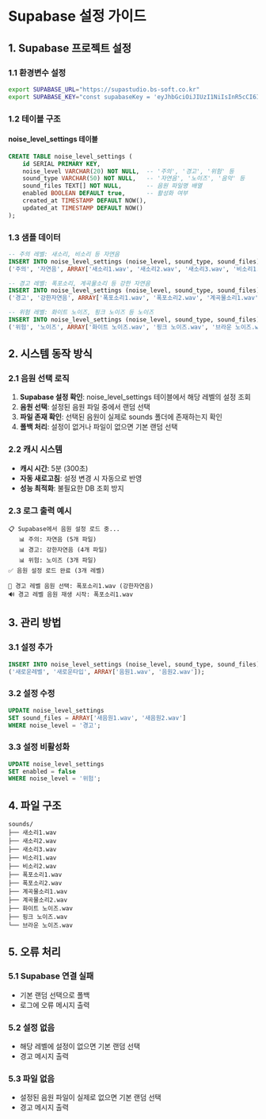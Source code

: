 # Supabase 설정 가이드

## 1. Supabase 프로젝트 설정

### 1.1 환경변수 설정
```bash
export SUPABASE_URL="https://supastudio.bs-soft.co.kr"
export SUPABASE_KEY="const supabaseKey = 'eyJhbGciOiJIUzI1NiIsInR5cCI6IkpXVCJ9.ewogICJyb2xlIjogImFub24iLAogICJpc3MiOiAic3VwYWJhc2UiLAogICJpYXQiOiAxNzAxMzU2NDAwLAogICJleHAiOiAxODU5MjA5MjAwCn0.qCMiad61me4LQAJgm-n4jUsvXHhgVN0TtkWDw1ht0UA"
```

### 1.2 테이블 구조

#### noise_level_settings 테이블
```sql
CREATE TABLE noise_level_settings (
    id SERIAL PRIMARY KEY,
    noise_level VARCHAR(20) NOT NULL,  -- '주의', '경고', '위험' 등
    sound_type VARCHAR(50) NOT NULL,   -- '자연음', '노이즈', '음악' 등
    sound_files TEXT[] NOT NULL,       -- 음원 파일명 배열
    enabled BOOLEAN DEFAULT true,      -- 활성화 여부
    created_at TIMESTAMP DEFAULT NOW(),
    updated_at TIMESTAMP DEFAULT NOW()
);
```

### 1.3 샘플 데이터
```sql
-- 주의 레벨: 새소리, 비소리 등 자연음
INSERT INTO noise_level_settings (noise_level, sound_type, sound_files) VALUES 
('주의', '자연음', ARRAY['새소리1.wav', '새소리2.wav', '새소리3.wav', '비소리1.wav', '비소리2.wav']);

-- 경고 레벨: 폭포소리, 계곡물소리 등 강한 자연음
INSERT INTO noise_level_settings (noise_level, sound_type, sound_files) VALUES 
('경고', '강한자연음', ARRAY['폭포소리1.wav', '폭포소리2.wav', '계곡물소리1.wav', '계곡물소리2.wav']);

-- 위험 레벨: 화이트 노이즈, 핑크 노이즈 등 노이즈
INSERT INTO noise_level_settings (noise_level, sound_type, sound_files) VALUES 
('위험', '노이즈', ARRAY['화이트 노이즈.wav', '핑크 노이즈.wav', '브라운 노이즈.wav']);
```

## 2. 시스템 동작 방식

### 2.1 음원 선택 로직
1. **Supabase 설정 확인**: noise_level_settings 테이블에서 해당 레벨의 설정 조회
2. **음원 선택**: 설정된 음원 파일 중에서 랜덤 선택
3. **파일 존재 확인**: 선택된 음원이 실제로 sounds 폴더에 존재하는지 확인
4. **폴백 처리**: 설정이 없거나 파일이 없으면 기본 랜덤 선택

### 2.2 캐시 시스템
- **캐시 시간**: 5분 (300초)
- **자동 새로고침**: 설정 변경 시 자동으로 반영
- **성능 최적화**: 불필요한 DB 조회 방지

### 2.3 로그 출력 예시
```
📋 Supabase에서 음원 설정 로드 중...
   📊 주의: 자연음 (5개 파일)
   📊 경고: 강한자연음 (4개 파일)
   📊 위험: 노이즈 (3개 파일)
✅ 음원 설정 로드 완료 (3개 레벨)

🎵 경고 레벨 음원 선택: 폭포소리1.wav (강한자연음)
🔊 경고 레벨 음원 재생 시작: 폭포소리1.wav
```

## 3. 관리 방법

### 3.1 설정 추가
```sql
INSERT INTO noise_level_settings (noise_level, sound_type, sound_files) VALUES 
('새로운레벨', '새로운타입', ARRAY['음원1.wav', '음원2.wav']);
```

### 3.2 설정 수정
```sql
UPDATE noise_level_settings 
SET sound_files = ARRAY['새음원1.wav', '새음원2.wav']
WHERE noise_level = '경고';
```

### 3.3 설정 비활성화
```sql
UPDATE noise_level_settings 
SET enabled = false
WHERE noise_level = '위험';
```

## 4. 파일 구조
```
sounds/
├── 새소리1.wav
├── 새소리2.wav
├── 새소리3.wav
├── 비소리1.wav
├── 비소리2.wav
├── 폭포소리1.wav
├── 폭포소리2.wav
├── 계곡물소리1.wav
├── 계곡물소리2.wav
├── 화이트 노이즈.wav
├── 핑크 노이즈.wav
└── 브라운 노이즈.wav
```

## 5. 오류 처리

### 5.1 Supabase 연결 실패
- 기본 랜덤 선택으로 폴백
- 로그에 오류 메시지 출력

### 5.2 설정 없음
- 해당 레벨에 설정이 없으면 기본 랜덤 선택
- 경고 메시지 출력

### 5.3 파일 없음
- 설정된 음원 파일이 실제로 없으면 기본 랜덤 선택
- 경고 메시지 출력 